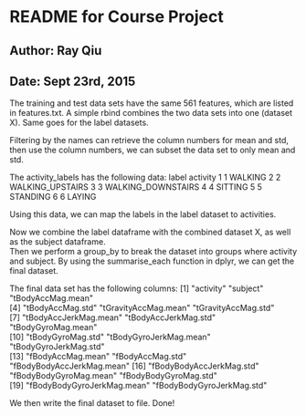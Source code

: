 
# README for Course Project
## Author: Ray Qiu
## Date: Sept 23rd, 2015

The training and test data sets have the same 561 features, which are listed in features.txt.
A simple rbind combines the two data sets into one (dataset X). Same goes for the label datasets.

Filtering by the names can retrieve the column numbers for mean and std, then use the column numbers,
we can subset the data set to only mean and std.

The activity_labels has the following data:
  label           activity
1     1            WALKING
2     2   WALKING_UPSTAIRS
3     3 WALKING_DOWNSTAIRS
4     4            SITTING
5     5           STANDING
6     6             LAYING

Using this data, we can map the labels in the label dataset to activities.

Now we combine the label dataframe with the combined dataset X, as well as the subject dataframe.  
Then we perform a group_by to break the dataset into groups where activity and subject.  By using
the summarise_each function in dplyr, we can get the final dataset.

The final data set has the following columns:
 [1] "activity"                  "subject"                   "tBodyAccMag.mean"         
 [4] "tBodyAccMag.std"           "tGravityAccMag.mean"       "tGravityAccMag.std"       
 [7] "tBodyAccJerkMag.mean"      "tBodyAccJerkMag.std"       "tBodyGyroMag.mean"        
[10] "tBodyGyroMag.std"          "tBodyGyroJerkMag.mean"     "tBodyGyroJerkMag.std"     
[13] "fBodyAccMag.mean"          "fBodyAccMag.std"           "fBodyBodyAccJerkMag.mean"
[16] "fBodyBodyAccJerkMag.std"   "fBodyBodyGyroMag.mean"     "fBodyBodyGyroMag.std"     
[19] "fBodyBodyGyroJerkMag.mean" "fBodyBodyGyroJerkMag.std"

We then write the final dataset to file. Done!
